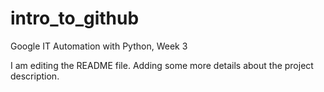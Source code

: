 # intro_to_github
Google IT Automation with Python, Week 3

I am editing the README file. 
Adding some more details about the project description.


